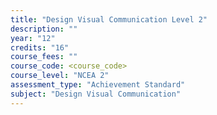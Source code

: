 ```yaml
---
title: "Design Visual Communication Level 2"
description: ""
year: "12"
credits: "16"
course_fees: ""
course_code: <course_code>
course_level: "NCEA 2"
assessment_type: "Achievement Standard"
subject: "Design Visual Communication"
---
```

